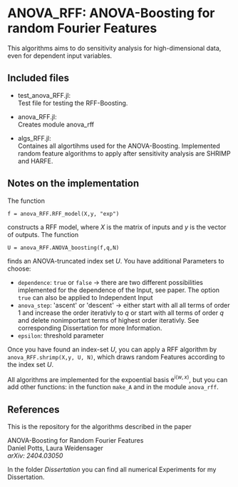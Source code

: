 # ANOVA_RFF: ANOVA-Boosting for random Fourier Features
This algorithms aims to do sensitivity analysis for high-dimensional data, even for dependent input variables. 

## Included files

- test_anova_RFF.jl:<br>
Test file for testing the RFF-Boosting.

- anova_RFF.jl:<br>
Creates module anova_rff

- algs_RFF.jl:<br>
Containes all algortihms used for the ANOVA-Boosting. Implemented random feature algorithms to apply after sensitivity analysis are SHRIMP and HARFE.


## Notes on the implementation
The function 
```
f = anova_RFF.RFF_model(X,y, "exp")
```
constructs a RFF model, where $X$ is the matrix of inputs and $y$ is the vector of outputs. 
The function 
```
U = anova_RFF.ANOVA_boosting(f,q,N)
```
 finds an ANOVA-truncated index set $U$. You have additional Parameters to choose:
- `dependence`: `true` or `false` $\rightarrow$ there are two different possibilities implemented for the dependence of the Input, see paper. The option `true` can also be applied to Independent Input
- `anova_step`: 'ascent' or 'descent' $\rightarrow$ either start with all all terms of order $1$ and increase the order iterativly to $q$ or start with all terms of order $q$ and delete nonimportant terms of highest order iterativly. See corresponding Dissertation for more Information.   
- `epsilon`: threshold parameter
 
Once you have found an index-set $U$, you can apply a RFF algorithm by `anova_RFF.shrimp(X,y, U, N)`, which draws random Features according to the index set $U$.



All algorithms are implemented for the expoential basis $\mathrm e ^{\mathrm{i} \langle w, x \rangle}$, but you can add other functions: in the function `make_A` and in the module `anova_rff`.


## References

This is the repository for the algorithms described in the paper

ANOVA-Boosting for Random Fourier Features<br>
Daniel Potts, Laura Weidensager<br>
*arXiv: 2404.03050*



In the folder *Dissertation* you can find all numerical Experiments for my Dissertation.




